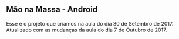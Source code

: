 ## Mão na Massa - Android

Esse é o projeto que criamos na aula do dia 30 de Setembro de 2017.
Atualizado com as mudanças da aula do dia 7 de Outubro de 2017.
